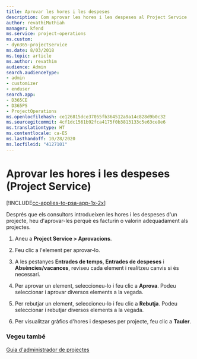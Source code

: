 ```yaml
---
title: Aprovar les hores i les despeses
description: Com aprovar les hores i les despeses al Project Service
author: revathiMuthiah
manager: kfend
ms.service: project-operations
ms.custom:
- dyn365-projectservice
ms.date: 8/03/2018
ms.topic: article
ms.author: revathim
audience: Admin
search.audienceType:
- admin
- customizer
- enduser
search.app:
- D365CE
- D365PS
- ProjectOperations
ms.openlocfilehash: ce126815dce37055fb364512a9a14c828d9b0c32
ms.sourcegitcommit: 4cf1dc1561b92fca4175f0b3813133c5e63ce8e6
ms.translationtype: HT
ms.contentlocale: ca-ES
ms.lasthandoff: 10/28/2020
ms.locfileid: "4127101"
---
```

# <a name="approve-time-and-expenses-project-service"></a>Aprovar les hores i les despeses (Project Service)

[!INCLUDE[cc-applies-to-psa-app-1x-2x](../includes/cc-applies-to-psa-app-1x-2x.md)]

Després que els consultors introdueixen les hores i les despeses d'un projecte, heu d'aprovar-les perquè es facturin o valorin adequadament als projectes.  
  
1.  Aneu a **Project Service > Aprovacions**.  
  
2.  Feu clic a l'element per aprovar-lo.  
  
3.  A les pestanyes **Entrades de temps**, **Entrades de despeses** i **Absències/vacances**, reviseu cada element i realitzeu canvis si és necessari.  
  
4.  Per aprovar un element, seleccioneu-lo i feu clic a **Aprova**. Podeu seleccionar i aprovar diversos elements a la vegada.  
  
5.  Per rebutjar un element, seleccioneu-lo i feu clic a **Rebutja**. Podeu seleccionar i rebutjar diversos elements a la vegada.  
  
6.  Per visualitzar gràfics d'hores i despeses per projecte, feu clic a **Tauler**.  
  
### <a name="see-also"></a>Vegeu també  
 [Guia d'administrador de projectes](../psa/project-manager-guide.md)
